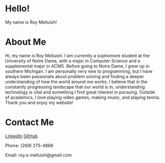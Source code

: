 <!DOCTYPE html>
<html>
<body>
<h1>Hello!</h1>
<p>My name is Roy Melluish!</p>
<h1>About Me</h1>
<p>Hi, my name is Roy Melluish. I am currently a sophomore student at the University of Notre Dame, with a major in Computer Science and a supplemental major in ACMS. Before going to Notre Dame, I grew up in southern Michigan. I am personally very new to programming, but I have always been passionate about problem solving and finding a deeper understanding of how the world around me works. I believe that in the constantly progressing landscape that our world is in, understanding technology is vital and something I find great interest in pursuing. Outside of academics, I love playing video games, making music, and playing tennis. Thank you and enjoy my website!</p>
<h1>Contact Me</h1>
<a href="https://www.linkedin.com/in/roy-melluish-7a4720249/details/experience/">LinkedIn</a>
<a href="https://github.com/RoyMelluish1205">GitHub</a>
<p>Phone: (269) 275-4866</p>
<p>Email: roy.e.melluish@gmail.com</p>
</body>
</html>

